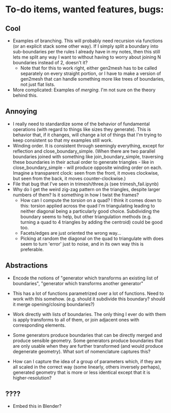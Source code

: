 # To-do items, wanted features, bugs:

## Cool
- Examples of branching. This will probably need recursion via functions
  (or an explicit stack some other way).  If I simply
  split a boundary into sub-boundaries per the rules I already
  have in my notes, then this still lets me split any way I want
  to without having to worry about joining N boundaries instead
  of 2, doesn't it?
  - Note that for this to work right, either gen2mesh has to be
    called separately on every straight portion, or I have to
    make a version of gen2mesh that can handle something more
    like trees of boundaries, not just flat lists.
- More complicated: Examples of *merging*. I'm not sure on the theory
  behind this.
  
## Annoying
- I really need to standardize some of the behavior of fundamental
  operations (with regard to things like sizes they generate). This
  is behavior that, if it changes, will change a lot of things that I'm
  trying to keep consistent so that my examples still work.
- Winding order.  It is consistent through seemingly
  everything, except for reflection and close_boundary_simple.
  (When there are two parallel boundaries joined with something like
  join_boundary_simple, traversing these boundaries in their actual order
  to generate triangles - like in close_boundary_simple - will produce
  opposite winding order on each. Imagine a transparent clock: seen from the
  front, it moves clockwise, but seen from the back, it moves
  counter-clockwise.)
- File that bug that I've seen in trimesh/three.js
  (see trimesh_fail.ipynb)
- Why do I get the weird zig-zag pattern on the triangles,
  despite larger numbers of them? Is it something in how I
  twist the frames?
  - How can I compute the *torsion* on a quad? I think it
    comes down to this: torsion applied across the quad I'm
    triangulating leading to neither diagonal being a
    particularly good choice.  Subdividing the boundary seems
    to help, but other triangulation methods (e.g. turning a
    quad to 4 triangles by adding the centroid) could be good
    too.
  - Facets/edges are just oriented the wrong way...
  - Picking at random the diagonal on the quad to triangulate with
    does seem to turn 'error' just to noise, and in its own way this
    is preferable.

## Abstractions

- Encode the notions of "generator which transforms an
  existing list of boundaries", "generator which transforms
  another generator"
- This has a lot of functions parametrized over a lot
  of functions.  Need to work with this somehow.  (e.g. should
  it subdivide this boundary? should it merge opening/closing
  boundaries?)
- Work directly with lists of boundaries. The only thing
  I ever do with them is apply transforms to all of them, or
  join adjacent ones with corresponding elements.

- Some generators produce boundaries that can be directly merged
  and produce sensible geometry.  Some generators produce
  boundaries that are only usable when they are further
  transformed (and would produce degenerate geometry).  What sort
  of nomenclature captures this?

- How can I capture the idea of a group of parameters which, if
  they are all scaled in the correct way (some linearly, others
  inversely perhaps), generated geometry that is more or less
  identical except that it is higher-resolution?
## ????
- Embed this in Blender?
  
